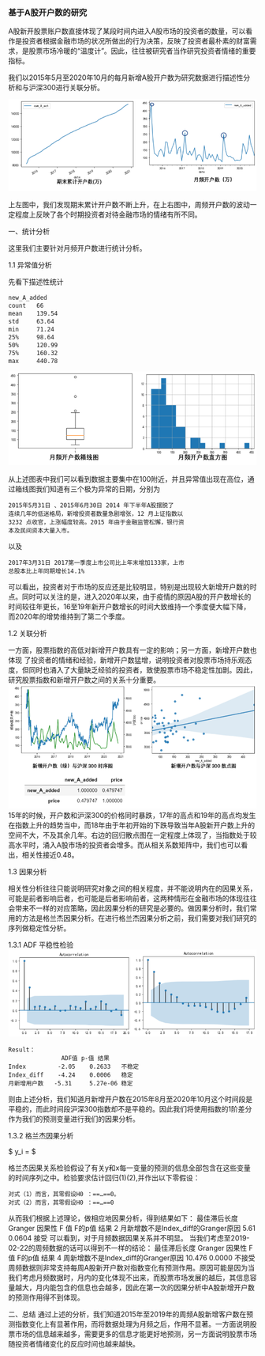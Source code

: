 ### 基于A股开户数的研究

A股新开股票账户数直接体现了某段时间内进入A股市场的投资者的数量，可以看作是投资者根据金融市场的状况所做出的行为决策，反映了投资者最朴素的财富需求，是股票市场冷暖的“温度计”。因此，往往被研究者当作研究投资者情绪的重要指标。

我们以2015年5月至2020年10月的每月新增A股开户数为研究数据进行描述性分析和与沪深300进行关联分析。


![avatar](picture/1.png)

上左图中，我们发现期末累计开户数不断上升，在上右图中，周频开户数的波动一定程度上反映了各个时期投资者对待金融市场的情绪有所不同。

一、统计分析

这里我们主要针对月频开户数进行统计分析。

1.1 异常值分析

先看下描述性统计

	new_A_added
    count	66
    mean	139.54
    std	    63.64
    min	    71.24
    25%	    98.64
    50%	    120.99
    75%	    160.32
    max	    440.78

![avatar](picture/2.png)

从上述图表中我们可以看到数据主要集中在100附近，并且异常值出现在高位，通过箱线图我们知道有三个极为异常的日期，分别为

    2015年5月31日 、2015年6月30日 2014 年下半年A股摆脱了
    连续几年的低迷格局，新增投资者数量急剧增张，12 月上证指数以
    3232 点收官，上涨幅度较高。2015 年由于金融监管松懈，银行资
    本及民间资本大量入市。
以及

    2017年3月31日 2017第一季度上市公司比上年末增加133家，上市
    总股本比上年同期增长14.1%
可以看出，投资者对于市场的反应还是比较明显，特别是出现较大新增开户数的时点。同时可以关注的是，进入2020年以来，由于疫情的原因A股的开户数增长的时间较往年更长，16至19年新开户数增长的时间大致维持一个季度便大幅下降，而2020年的增势维持到了第二个季度。

1.2 关联分析

一方面，股票指数的高低对新增开户数具有一定的影响；另一方面，新增开户数也体现
了投资者的情绪和经验，新增开户数猛增，说明投资者对股票市场持乐观态度，但同时也涌入了大量缺乏经验的投资者，致使股票市场不稳定性加剧。因此，研究股票指数和新增开户数之间的关系十分重要。
![avatar](picture/3.png)
15年的时候，开户数和沪深300的价格同时暴跌，17年的高点和19年的高点均发生在指数上升的趋势当中，而18年由于年初开始的下跌导致当年A股新开户数上升的空间不大，不及其余几年。右边的回归散点图在一定程度上体现了，当指数处于较高水平时，涌入A股市场的投资者会增多。而从相关系数矩阵中，我们也可以看出，相关性接近0.48。
	
1.3 因果分析

相关性分析往往只能说明研究对象之间的相关程度，并不能说明内在的因果关系，可能是前者影响后者，也可能是后者影响前者，这两种情形在金融市场的体现往往会带来不一样的对应策略，因此因果分析的研究是必要的。做因果分析时，我们常用的方法是格兰杰因果分析。在进行格兰杰因果分析之前，我们需要对我们研究的序列做稳定性分析。


1.3.1 ADF 平稳性检验
![avatar](picture/4.png)
	
    Result：
	               ADF值	p-值	结果
    Index	      -2.05	   0.2633	不稳定
    Index_diff	  -4.24	   0.0006	稳定
    月新增用户数   -5.31	   5.27e-06 稳定
则由上述分析，我们知道月新增开户数在2015年8月至2020年10月这个时间段是平稳的，而此时间段沪深300指数却不是平稳的。因此我们将使用指数的1阶差分作为我们的预测变量进行我们的因果分析。

1.3.2 格兰杰因果分析

$ y_i = $

格兰杰因果关系检验假设了有关y和x每一变量的预测的信息全部包含在这些变量的时间序列之中。检验要求估计回归(1)(2),并作出以下零假设：

    对式（1）而言，其零假设H0 ：==…==0。
    对式（2）而言，其零假设H0 ：==…==0
从而我们根据上述理论，做相应地因果分析，得到结果如下：
最佳滞后长度	Granger 因果性	F 值	F的p值	结果
2	月新增数不是Index_diff的Granger原因	5.61	0.0604	接受
可以看到，对于月频数据因果关系并不明显。
	当我们考虑至2019-02-22的周频数据的话可以得到不一样的结论：
最佳滞后长度	Granger 因果性	F 值	F的p值	结果
4	周新增数不是Index_diff的Granger原因	10.476	0.0000	不接受
周频数据则非常支持每周A股新开户数对指数变化有预测作用。原因可能是因为当我们考虑月频数据时，月内的变化体现不出来，而股票市场发展的越后，其信息容量越大，月内能包含的信息也会越多，因此在第一次的因果分析中A股新增开户数的预测作用得不到体现。

二、总结
	通过上述的分析，我们知道2015年至2019年的周频A股新增客户数在预测指数变化上有显著作用，而将数据处理为月频之后，作用不显著。一方面说明股票市场的信息越来越多，需要更多的信息才能更好地预测，另一方面说明股票市场随投资者情绪变化的反应时间也越来越快。